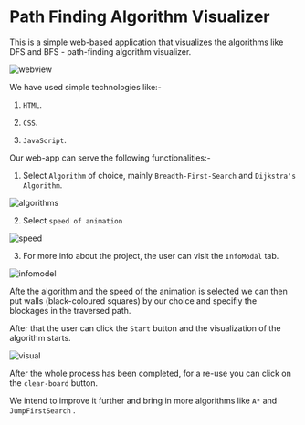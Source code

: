 # Path Finding Algorithm Visualizer 

This is a simple web-based application that visualizes the algorithms like DFS and BFS - path-finding algorithm visualizer.

![webview](https://user-images.githubusercontent.com/76877138/181596926-cebc3e39-3df4-40c9-a38c-eed5b7e89590.png)


We have used simple technologies like:-

1. `HTML`.

2. `CSS`.

3. `JavaScript`.

Our web-app can serve the following functionalities:-

1. Select `Algorithm` of choice, mainly `Breadth-First-Search` and `Dijkstra's Algorithm`.

![algorithms](https://user-images.githubusercontent.com/76877138/181596151-988a241d-2792-4e1b-aa1a-7ae879b54e93.png)


2. Select `speed of animation`

![speed](https://user-images.githubusercontent.com/76877138/181596538-c1afcd84-e323-4563-92ec-b9b14d4cd959.png)


3. For more info about the project, the user can visit the `InfoModal` tab.

![infomodel](https://user-images.githubusercontent.com/76877138/181596701-2d7d23e6-34f7-4a81-a79e-829ec6b1e678.png)


Afte the algorithm and the speed of the animation is selected we can then put walls (black-coloured squares) by our choice and specifiy the blockages in the traversed path.

After that the user can click the `Start` button and the visualization of the algorithm starts.

![visual](https://user-images.githubusercontent.com/76877138/181596785-6e152ae3-d4dc-4391-acff-dd69515bd938.png)


After the whole process has been completed, for a re-use you can click on the `clear-board` button.

We intend to improve it further and bring in more algorithms like `A*` and `JumpFirstSearch` .

